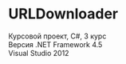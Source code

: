 URLDownloader
=============

Курсовой проект, C#, 3 курс  
Версия .NET Framework 4.5  
Visual Studio 2012  
